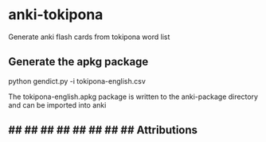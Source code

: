 # anki-tokipona
Generate anki flash cards from tokipona word list

## Generate the apkg package
python gendict.py -i  tokipona-english.csv

The tokipona-english.apkg package is written to the anki-package directory and can be imported into anki

## ## ## ## ## ## ## ## ## Attributions
